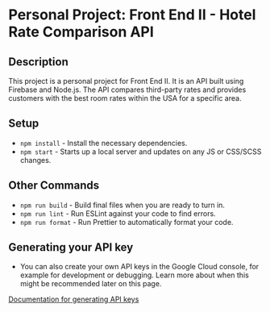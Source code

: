 # Personal Project: Front End II - Hotel Rate Comparison API

## Description
This project is a personal project for Front End II. It is an API built using Firebase and Node.js. The API compares third-party rates and provides customers with the best room rates within the USA for a specific area.

## Setup

- `npm install` - Install the necessary dependencies.
- `npm start` - Starts up a local server and updates on any JS or CSS/SCSS changes.

## Other Commands

- `npm run build` - Build final files when you are ready to turn in.
- `npm run lint` - Run ESLint against your code to find errors.
- `npm run format` - Run Prettier to automatically format your code.

## Generating your API key
- You can also create your own API keys in the Google Cloud console, for example for development or debugging. Learn more about when this might be recommended later on this page.

[Documentation for generating API keys](https://firebase.google.com/docs/projects/api-keys?hl=en&authuser=0&_gl=1*1947b0*_ga*NTMxMDM0ODMwLjE3MTg3MjEzNTE.*_ga_CW55HF8NVT*MTcyMDExMjY1Mi42LjEuMTcyMDExNDYzMi43LjAuMA..)
